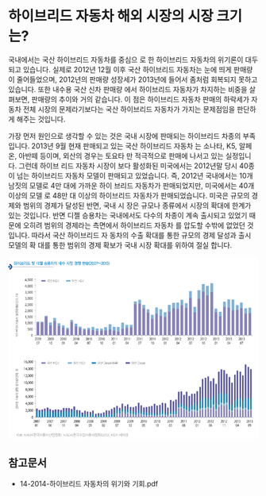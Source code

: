 # 하이브리드 자동차 해외 시장의 시장 크기는?

국내에서는 국산 하이브리드 자동차를 중심으
로 한 하이브리드 자동차의 위기론이 대두되고 있습니다. 실제로
2012년 12월 이후 국산 하이브리드 자동차는 눈에 띄게 판매량
이 줄어들었으며, 2012년의 판매량 성장세가 2013년에 들어서
좀처럼 회복되지 못하고 있습니다. 또한 내수용 국산 신차 판매량
에서 하이브리드 자동차가 차지하는 비중을 살펴보면, 판매량의
추이와 거의 같습니다. 이 점은 하이브리드 자동차 판매의 하락세가
자동차 전체 시장의 문제라기보다는 국산 하이브리드 자동차가
가지는 문제점임을 판단하게 해주는 것입니다.

가장 먼저 원인으로 생각할
수 있는 것은 국내 시장에 판매되는 하이브리드 차종의 부족
입니다. 2013년 9월 현재 판매되고 있는 국산 하이브리드 자동차
는 소나타, K5, 알페온, 아반떼 등이며, 외산의 경우는 토요타
만 적극적으로 판매에 나서고 있는 실정입니다. 그런데 하이브
리드 자동차 시장이 보다 활성화된 미국에서는 2012년말 당시
40종이 넘는 하이브리드 자동차 모델이 판매되고 있었습니다. 즉,
2012년 국내에서는 10개 남짓의 모델로 4만 대에 가까운 하이
브리드 자동차가 판매되었지만, 미국에서는 40개 이상의 모델
로 48만 대 이상의 하이브리드 자동차가 판매되었습니다.
미국은 규모의 경제와 범위의 경제가 달성된 반면, 국내 시
장은 규모나 종류에서 시장의 확대에 한계가 있는 것입니다. 반면
디젤 승용차는 국내에서도 다수의 차종이 계속 출시되고 있었기
때문에 오히려 범위의 경제라는 측면에서 하이브리드 자동차
를 압도할 수밖에 없었던 것입니다. 따라서 국산 하이브리드 자
동차의 수출 확대를 통한 규모의 경제 달성과 출시 모델의 확
대를 통한 범위의 경제 확보가 국내 시장 확대를 위하여 절실
합니다.

![하이브리드_및_디젤승용차_경쟁현황](./images/하이브리드자동차_Q12_2_1.PNG)

## 참고문서
- 14-2014-하이브리드 자동차의 위기와 기회.pdf